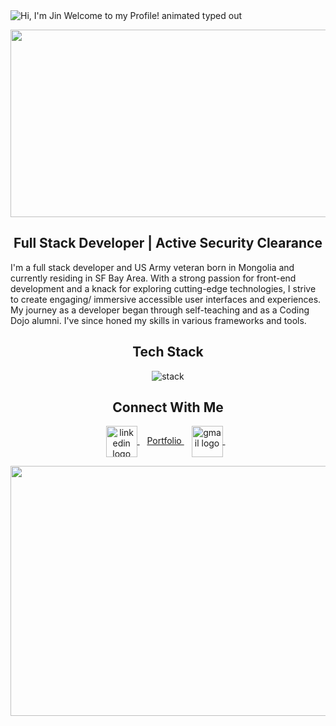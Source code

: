 <img src="https://readme-typing-svg.demolab.com?font=Operator+Mono&size=37&duration=2800&pause=2000&color=FAFAFA&center=true&vCenter=true&width=940&height=50&lines=Hi%2C+I'm+Jin+Welcome+to+my+Profile!" align="middle" alt="Hi, I'm Jin Welcome to my Profile! animated typed out">

<p align="center"> 
  <img width="1000px" height="300px" src="https://user-images.githubusercontent.com/74038190/225813708-98b745f2-7d22-48cf-9150-083f1b00d6c9.gif" 
</p>

<h2 align="center"> Full Stack Developer | Active Security Clearance </h2>

I'm a full stack developer and US Army veteran born in Mongolia and currently residing in SF Bay Area. With a strong passion for front-end development and a knack for exploring cutting-edge technologies, I strive to create engaging/ immersive accessible user interfaces and experiences. My journey as a developer began through self-teaching and as a Coding Dojo alumni. I've since honed my skills in various frameworks and tools.

<div align="center">
  <h2> <strong> Tech Stack </strong></h2>
  <img src="https://skillicons.dev/icons?i=js,react,threejs,git,html,css,python,java,mysql,vscode,tailwind,nextjs" alt="stack"> <br> 
  
<div align="center">

  <h2> <strong> Connect With Me </strong> </h2>

<p align="center">
  <a href="https://www.linkedin.com/in/hyuncafe/](https://www.linkedin.com/in/baljinnyam-rentsendorj/" target="_blank">
    <img align="center" alt="linkedin logo" height="50" width="50" src="https://user-images.githubusercontent.com/74038190/235294012-0a55e343-37ad-4b0f-924f-c8431d9d2483.gif" width="100"/>
  </a> &nbsp;&nbsp;

   <a href="https://jin-dev.vercel.app/" target="_blank">
    Portfolio
</a> &nbsp;&nbsp;
  <a>
  
  <a href="mailto:bajka.rentsendorj@outlook.com" target="_blank">
    <img align="center" alt="gmail logo" height="50" width="50" <img src="https://user-images.githubusercontent.com/74038190/216122065-2f028bae-25d6-4a3c-bc9f-175394ed5011.png" alt="E-Mail" width="120" />
  </a> &nbsp;&nbsp;
</p> 
</div>


<p align="center"> 
  <img src="https://cdn.dribbble.com/users/730703/screenshots/6581243/avento.gif" width="1000" height="400" >
</p>








